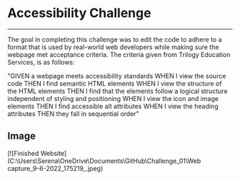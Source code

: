 # **Accessibility Challenge**
---
The goal in completing this challenge was to edit the code to adhere to a format that 
is used by real-world web developers while making sure the webpage met acceptance criteria. 
The criteria given from Trilogy Education Services, is as follows:

"GIVEN a webpage meets accessibility standards
WHEN I view the source code
THEN I find semantic HTML elements
WHEN I view the structure of the HTML elements
THEN I find that the elements follow a logical structure independent of styling and positioning
WHEN I view the icon and image elements
THEN I find accessible alt attributes
WHEN I view the heading attributes
THEN they fall in sequential order" 

## Image 

[![Finished Website](C:\Users\Serena\OneDrive\Documents\GitHub\Challenge_01\Web capture_9-6-2022_175219_.jpeg)